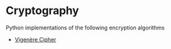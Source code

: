 # Cryptography
Python implementations of the following encryption algorithms
* [Vigenère Cipher](https://en.wikipedia.org/wiki/Vigen%C3%A8re_cipher)
